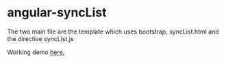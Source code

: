 # angular-syncList
The two main file are the template which uses bootstrap, syncList.html and the directive syncList.js

Working demo [here.](http://plnkr.co/edit/Z6o8czeEkrfSxLMZ9mUd?p=preview)

